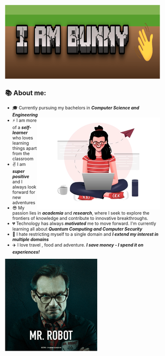 
<img src="Bunny.gif" width="1280" height="240">

## 📚 About me:


- :mortar_board: Currently pursuing my bachelors in ***Computer Science and Engineering*** <img align="right" width="400" src="c2.png">
- :zap: I am more of a ***self-learner*** who loves learning things apart from the classroom
- :v: I am ***super positive*** and I always look forward for new adventures 
- :sunglasses: My passion lies in ***academia*** and ***research***, where I seek to explore the frontiers of knowledge and contribute to innovative breakthroughs.
- :broken_heart: Technology has always ***motivated*** me to move forward.  I'm currently learning all about ***Quantum Computing and Computer Security***
- :open_hands: I hate restricting myself to a single domain and ***I extend my interest in multiple domains***
- :airplane: I love travel , food and adventure. ***I save money - I spend it on experiences!***
<img align="left" width="300" src="robo.gif">






